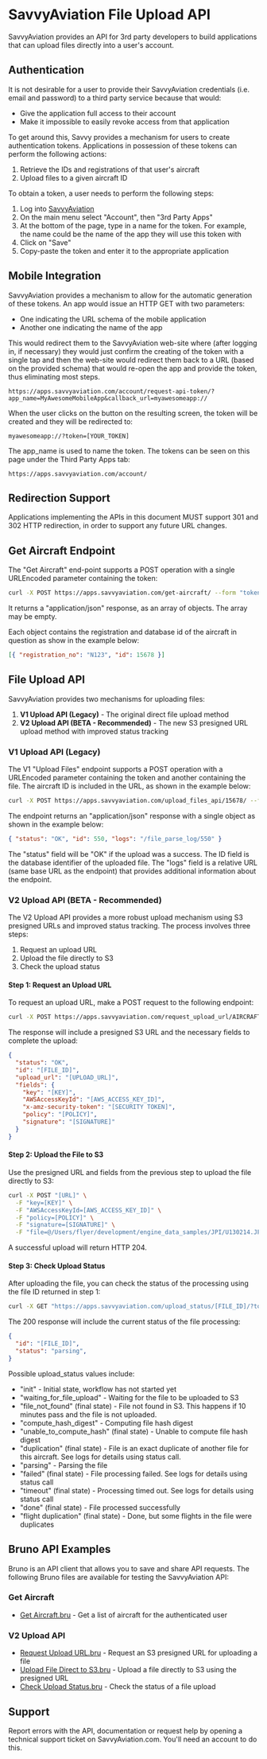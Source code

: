 # SavvyAviation File Upload API

SavvyAviation provides an API for 3rd party developers to build applications that can upload files directly into a user's account.

## Authentication

It is not desirable for a user to provide their SavvyAviation credentials (i.e. email and password) to a third party service because that would:

- Give the application full access to their account
- Make it impossible to easily revoke access from that application

To get around this, Savvy provides a mechanism for users to create authentication tokens. Applications in possession of these tokens can perform the following actions:

1. Retrieve the IDs and registrations of that user's aircraft
2. Upload files to a given aircraft ID

To obtain a token, a user needs to perform the following steps:

1. Log into [SavvyAviation](https://apps.savvyaviation.com/)
2. On the main menu select "Account", then "3rd Party Apps"
3. At the bottom of the page, type in a name for the token. For example, the name could be the name of the app they will use this token with
4. Click on "Save"
5. Copy-paste the token and enter it to the appropriate application

## Mobile Integration

SavvyAviation provides a mechanism to allow for the automatic generation of these tokens. An app would issue an HTTP GET with two parameters:

- One indicating the URL schema of the mobile application
- Another one indicating the name of the app

This would redirect them to the SavvyAviation web-site where (after logging in, if necessary) they would just confirm the creating of the token with a single tap and then the web-site would redirect them back to a URL (based on the provided schema) that would re-open the app and provide the token, thus eliminating most steps.

`https://apps.savvyaviation.com/account/request-api-token/?app_name=MyAwesomeMobileApp&callback_url=myawesomeapp://`

When the user clicks on the button on the resulting screen, the token will be created and they will be redirected to:

`myawesomeapp://?token=[YOUR_TOKEN]`

The app_name is used to name the token. The tokens can be seen on this page under the Third Party Apps tab:

`https://apps.savvyaviation.com/account/`

## Redirection Support

Applications implementing the APIs in this document MUST support 301 and 302 HTTP redirection, in order to support any future URL changes.

## Get Aircraft Endpoint

The "Get Aircraft" end-point supports a POST operation with a single URLEncoded parameter containing the token:

```bash
curl -X POST https://apps.savvyaviation.com/get-aircraft/ --form "token=[YOUR_TOKEN]"
```

It returns a "application/json" response, as an array of objects. The array may be empty.

Each object contains the registration and database id of the aircraft in question as show in the example below:

```json
[{ "registration_no": "N123", "id": 15678 }]
```

## File Upload API

SavvyAviation provides two mechanisms for uploading files:

1. **V1 Upload API (Legacy)** - The original direct file upload method
2. **V2 Upload API (BETA - Recommended)** - The new S3 presigned URL upload method with improved status tracking

### V1 Upload API (Legacy)

The V1 "Upload Files" endpoint supports a POST operation with a URLEncoded parameter containing the token and another containing the file. The aircraft ID is included in the URL, as shown in the example below:

```bash
curl -X POST https://apps.savvyaviation.com/upload_files_api/15678/ --form "token=YOUR_API_TOKEN" --form "file=@/Users/flyer/development/engine_data_samples/JPI/U130214.JPI"
```

The endpoint returns an "application/json" response with a single object as shown in the example below:

```json
{ "status": "OK", "id": 550, "logs": "/file_parse_log/550" }
```

The "status" field will be "OK" if the upload was a success. The ID field is the database identifier of the uploaded file. The "logs" field is a relative URL (same base URL as the endpoint) that provides additional information about the endpoint.

### V2 Upload API (BETA - Recommended)

The V2 Upload API provides a more robust upload mechanism using S3 presigned URLs and improved status tracking. The process involves three steps:

1. Request an upload URL
2. Upload the file directly to S3
3. Check the upload status

#### Step 1: Request an Upload URL

To request an upload URL, make a POST request to the following endpoint:

```bash
curl -X POST https://apps.savvyaviation.com/request_upload_url/AIRCRAFT_ID/ --form "token=YOUR_API_TOKEN" --form "filename=U130214.JPI"
```

The response will include a presigned S3 URL and the necessary fields to complete the upload:

```json
{
  "status": "OK",
  "id": "[FILE_ID]",
  "upload_url": "[UPLOAD_URL]",
  "fields": {
    "key": "[KEY]",
    "AWSAccessKeyId": "[AWS_ACCESS_KEY_ID]",
    "x-amz-security-token": "[SECURITY TOKEN]",
    "policy": "[POLICY]",
    "signature": "[SIGNATURE]"
  }
}
```

#### Step 2: Upload the File to S3

Use the presigned URL and fields from the previous step to upload the file directly to S3:

```bash
curl -X POST "[URL]" \
  -F "key=[KEY]" \
  -F "AWSAccessKeyId=[AWS_ACCESS_KEY_ID]" \
  -F "policy=[POLICY]" \
  -F "signature=[SIGNATURE]" \
  -F "file=@/Users/flyer/development/engine_data_samples/JPI/U130214.JPI"
```

A successful upload will return HTTP 204.

#### Step 3: Check Upload Status

After uploading the file, you can check the status of the processing using the file ID returned in step 1:

```bash
curl -X GET "https://apps.savvyaviation.com/upload_status/[FILE_ID]/?token=YOUR_API_TOKEN"
```

The 200 response will include the current status of the file processing:

```json
{
  "id": "[FILE_ID]",
  "status": "parsing",
}
```

Possible upload_status values include:

- "init" - Initial state, workflow has not started yet
- "waiting_for_file_upload" - Waiting for the file to be uploaded to S3
- "file_not_found" (final state) - File not found in S3. This happens if 10 minutes pass and the file is not uploaded.
- "compute_hash_digest" - Computing file hash digest
- "unable_to_compute_hash" (final state) - Unable to compute file hash digest
- "duplication" (final state) - File is an exact duplicate of another file for this aircraft. See logs for details using status call.
- "parsing" - Parsing the file
- "failed" (final state) - File processing failed. See logs for details using status call
- "timeout" (final state) - Processing timed out. See logs for details using status call
- "done" (final state) - File processed successfully
- "flight duplication" (final state) - Done, but some flights in the file were duplicates

## Bruno API Examples

Bruno is an API client that allows you to save and share API requests. The following Bruno files are available for testing the SavvyAviation API:

### Get Aircraft

- [Get Aircraft.bru](bruno/Get%20Aircraft.bru) - Get a list of aircraft for the authenticated user

### V2 Upload API

- [Request Upload URL.bru](bruno/Request%20Upload%20URL.bru) - Request an S3 presigned URL for uploading a file
- [Upload File Direct to S3.bru](bruno/Upload%20File%20Direct%20to%20S3.bru) - Upload a file directly to S3 using the presigned URL
- [Check Upload Status.bru](bruno/Check%20Upload%20Status.bru) - Check the status of a file upload

## Support

Report errors with the API, documentation or request help by opening a technical support ticket on SavvyAviation.com. You'll need an account to do this.
